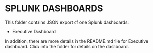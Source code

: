 # SPLUNK DASHBOARDS 

This folder contains JSON export of one Splunk dashboards: 

* Executive Dashboard

In addition, there are more details in the README.md file for Executive dashboard. Click into the folder for details on the dashboard.
